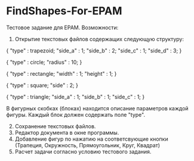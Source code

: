 # FindShapes-For-EPAM
Тестовое задание для EPAM. 
Возможности:
1. Открытие текстовых файлов содержащих следующую структуру:

{
"type" : trapezoid;
"side_a" : 1;
"side_b" : 2;
"side_c" : 1;
"side_d" : 3;
}

{
"type" : circle;
"radius" : 10;
}

{
"type" : rectangle;
"width" : 1;
"height" : 1;
}

{
"type" : square;
"side" : 2;
}

{ 
"type" : triangle;
"side_a" : 1;
"side_b" : 1;
"side_c" : 1;
}

В фигурных скобках (блоках) находится описание параметров каждой фигуры. Каждый блок должен содержать поле "type".

2. Сохранение текстовых файлов.
3. Редактор документа в окне программы.
4. Добавление фигур по нажатию на соответсвующие кнопки (Трапеция, Окружность, Прямоугольник, Круг, Квадрат)
5. Расчет задачи согласно условию тестового задания.
